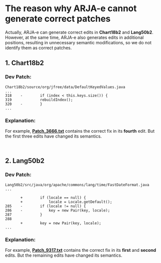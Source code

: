 # The reason why ARJA-e cannot generate correct patches
Actually, ARJA-e can generate correct edits in **Chart18b2** and **Lang50b2**. However, at the same time, ARJA-e also generates edits in additional positions, resulting in unnecessary semantic modifications, so we do not identify them as correct patches.


## 1. Chart18b2
### Dev Patch:
```
Chart18b2/source/org/jfree/data/DefaultKeyedValues.java
...
318    -        if (index < this.keys.size()) {
319             rebuildIndex();
320    -        }
...
```
### Explanation:
For example, [**Patch_3666.txt**](plausible_patches/Chart18b2/Patch_3666.txt) contains the correct fix in its **fourth** edit. But the first three edits have changed its semantics.

<br>

## 2. Lang50b2
### Dev Patch:
```
Lang50b2/src/java/org/apache/commons/lang/time/FastDateFormat.java
...

       +        if (locale == null) {
       +            locale = Locale.getDefault();
285    -        if (locale != null) {
286    -            key = new Pair(key, locale);
287             }
288 
       +        key = new Pair(key, locale);
...
```
### Explanation:
For example, [**Patch_9317.txt**](plausible_patches/Lang50b2/Patch_9317.txt) contains the correct fix in its **first** and **second** edits. But the remaining edits have changed its semantics.
